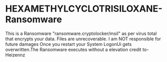 # HEXAMETHYLCYCLOTRISILOXANE-Ransomware
This is a Ransomware "ransomware.cryptolocker/msil" as per virus total that encrypts your data.
Files are unrecoverable. I am NOT responsible for future damages Once you restart your System LogonUi gets overwritten.The Ransomware executes without a elevation
credit to-Heizennz 
